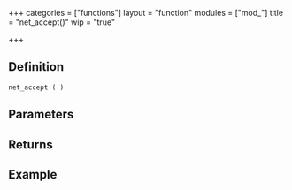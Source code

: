 +++
categories = ["functions"]
layout = "function"
modules = ["mod_"]
title = "net_accept()"
wip = "true"

+++

## Definition

    net_accept ( )

## Parameters

## Returns

## Example

```
```

